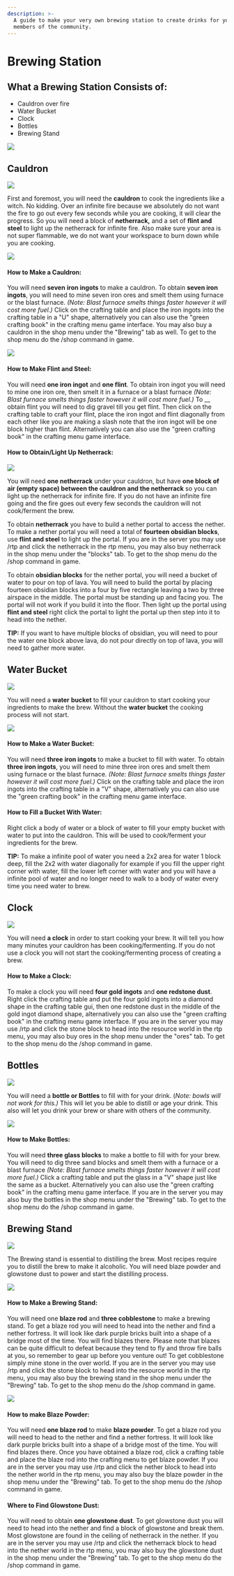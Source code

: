 ```yaml
---
description: >-
  A guide to make your very own brewing station to create drinks for yourself or
  members of the community.
---
```


# Brewing Station

## What a Brewing Station Consists of:&#x20;

* Cauldron over fire
* Water Bucket
* Clock
* Bottles
* Brewing Stand

![](https://media.giphy.com/media/diX4B4X6A5audTK3hk/giphy.gif)

## Cauldron

![](https://media.giphy.com/media/H1APdBU6Pnv4RAs95l/giphy.gif)

First and foremost, you will need the **cauldron** to cook the ingredients like a witch. No kidding. Over an infinite fire because we absolutely do not want the fire to go out every few seconds while you are cooking, it will clear the progress. So you will need a block of **netherrack,** and a set of **flint and steel** to light up the netherrack for infinite fire. Also make sure your area is not super flammable, we do not want your workspace to burn down while you are cooking.&#x20;

![](<../../../../.gitbook/assets/Screen Shot 2021-03-12 at 2.38.26 PM.png>)

#### How to Make a Cauldron:&#x20;

You will need **seven** **iron ingots** to make a cauldron. To obtain **seven iron ingots**, you will need to mine seven iron ores and smelt them using furnace or the blast furnace. _(Note: Blast furnace smelts things faster however it will cost more fuel.)_ Click on the crafting table and place the iron ingots into the crafting table  in a "U" shape, alternatively you can also use the "green crafting book" in the crafting menu game interface. You may also buy a cauldron in the shop menu under the "Brewing" tab as well. To get to the shop menu do the /shop command in game.

![](<../../../../.gitbook/assets/Screen Shot 2021-03-12 at 2.39.51 PM.png>)

#### How to Make Flint and Steel:

You will need **one iron ingot** and **one flint**. To obtain iron ingot you will need to mine one iron ore, then smelt it in a furnace or a blast furnace _(Note: Blast furnace smelts things faster however it will cost more fuel.)_ To __ obtain flint you will need to dig gravel till you get flint. Then click on the crafting table to craft your flint, place the iron ingot and flint diagonally from each other like you are making a slash note that the iron ingot will be one block higher than flint. Alternatively you can also use the "green crafting book" in the crafting menu game interface.&#x20;

#### How to Obtain/Light Up Netherrack:

![](<../../../../.gitbook/assets/Screen Shot 2021-03-13 at 3.27.03 PM.png>)

You will need **one netherrack** under your cauldron, but have **one block of air (empty space) between the cauldron and the netherrack** so you can light up the netherrack for infinite fire. If you do not have an infinite fire going and the fire goes out every few seconds the cauldron will not cook/ferment the brew.

&#x20;To obtain **netherrack** you have to build a nether portal to access the nether. To make a nether portal you will need a total of **fourteen obsidian blocks**, use **flint and steel** to light up the portal. If you are in the server you may use /rtp and click the netherrack in the rtp menu, you may also buy netherrack in the shop menu under the "blocks" tab. To get to the shop menu do the /shop command in game.

To obtain **obsidian blocks** for the nether portal, you will need a bucket of water to pour on top of lava. You will need to build the portal by placing fourteen obsidian blocks into a four by five rectangle leaving a two by three airspace in the middle. The portal must be standing up and facing you. The portal will not work if you build it into the floor. Then light up the portal using **flint and steel** right click the portal to light the portal up then step into it to head into the nether.

**TIP:** If you want to have multiple blocks of obsidian, you will need to pour the water one block above lava, do not pour directly on top of lava, you will need to gather more water.

## Water Bucket

![](https://media.giphy.com/media/GIQmzIw1IsS9VuMoZL/giphy.gif)

You will need a **water** **bucket** to fill your cauldron to start cooking your ingredients to make the brew. Without the **water bucket** the cooking process will not start.&#x20;

![](<../../../../.gitbook/assets/Screen Shot 2021-03-12 at 2.18.03 PM.png>)

#### How to Make a Water Bucket:

You will need **three** **iron ingots** to make a bucket to fill with water. To obtain **three iron ingots**, you will need to mine three iron ores and smelt them using furnace or the blast furnace. _(Note: Blast furnace smelts things faster however it will cost more fuel.)_ Click on the crafting table and place the iron ingots into the crafting table  in a "V" shape, alternatively you can also use the "green crafting book" in the crafting menu game interface. &#x20;

#### How to Fill a Bucket With Water:

Right click a body of water or a block of water to fill your empty bucket with water to put into the cauldron. This will be used to cook/ferment your ingredients for the brew.&#x20;

**TIP:** To make a infinite pool of water you need a 2x2 area for water 1 block deep, fill the 2x2 with water diagonally for example if you fill the upper right corner with water, fill the lower left corner with water and you will have a infinite pool of water and no longer need to walk to a body of water every time you need water to brew.

## Clock

![](<../../../../.gitbook/assets/Screen Shot 2021-03-12 at 2.23.57 PM.png>)

You will need **a clock** in order to start cooking your brew. It will tell you how many minutes your cauldron has been cooking/fermenting. If you do not use a clock you will not start the cooking/fermenting process of creating a brew.

#### How to Make a Clock:

To make a clock you will need **four gold ingots** and **one redstone dust**. Right click the crafting table and put the four gold ingots into a diamond shape in the crafting table gui, then one redstone dust in the middle of the gold ingot diamond shape, alternatively you can also use the "green crafting book" in the crafting menu game interface. If you are in the server you may use /rtp and click the stone block to head into the resource world in the rtp menu, you may also buy ores in the shop menu under the "ores" tab. To get to the shop menu do the /shop command in game.

## Bottles

![](https://media.giphy.com/media/ZmoWfHpB2iiYdZTtHo/giphy.gif)

You will need a **bottle or Bottles** to fill with for your drink. (_Note: bowls will not work for this.)_ This will let you be able to distill or age your drink. This also will let you drink your brew or share with others of the community.

![](<../../../../.gitbook/assets/Screen Shot 2021-03-12 at 2.18.23 PM.png>)

#### How to Make Bottles:

You will need **three glass blocks** to make a bottle to fill with for your brew. You will need to dig three sand blocks and smelt them with a furnace or a blast furnace _(Note: Blast furnace smelts things faster however it will cost more fuel.)_ Click a crafting table and put the glass in a "V" shape just like the same as a bucket. Alternatively you can also use the "green crafting book" in the crafting menu game interface. If you are in the server you may also buy the bottles in the shop menu under the "Brewing" tab. To get to the shop menu do the /shop command in game.

## Brewing Stand

![](https://media.giphy.com/media/Lte00yY4w2A8zWqPmV/giphy.gif)

The Brewing stand is essential to distilling the brew. Most recipes require you to distill  the brew to make it alcoholic. You will need blaze powder and glowstone dust to power and start the distilling process.&#x20;

![](<../../../../.gitbook/assets/Screen Shot 2021-03-12 at 2.18.56 PM.png>)

#### How to Make a Brewing Stand:

You will need one **blaze rod** and **three cobblestone** to make a brewing stand. To get a blaze rod you will need to head into the nether and find a nether fortress. It will look like dark purple bricks built into a shape of a bridge most of the time. You will find blazes there. Please note that blazes can be quite difficult to defeat because they tend to fly and throw fire balls at you, so remember to gear up before you venture out! To get cobblestone simply mine stone in the over world. If you are in the server you may use /rtp and click the stone block to head into the resource world in the rtp menu, you may also buy the brewing stand in the shop menu under the "Brewing" tab. To get to the shop menu do the /shop command in game.

![](<../../../../.gitbook/assets/Screen Shot 2021-03-12 at 2.19.11 PM.png>)

#### How to make Blaze Powder:

You will need **one blaze rod** to make **blaze powder**. To get a blaze rod you will need to head to the nether and find a nether fortress. It will look like dark purple bricks built into a shape of a bridge most of the time. You will find blazes there. Once you have obtained a blaze rod, click a crafting table and place the blaze rod into the crafting menu to get blaze powder. If you are in the server you may use /rtp and click the nether block to head into the nether world in the rtp menu, you may also buy the blaze powder in the shop menu under the "Brewing" tab. To get to the shop menu do the /shop command in game.

#### Where to Find Glowstone Dust:

You will need to obtain **one glowstone dust**. To get glowstone dust you will need to head into the nether and find a block of glowstone and break them. Most glowstone are found in the ceiling of netherrack in the nether. If you are in the server you may use /rtp and click the netherrack block to head into the nether world in the rtp menu, you may also buy the glowstone dust in the shop menu under the "Brewing" tab. To get to the shop menu do the /shop command in game.



